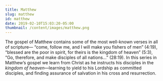 ```yaml
---
title: Matthew
slug: matthew
id: matthew
date: 2019-02-10T15:03:20-05:00
thumbnail: /content/images/matthew.png
---
```


The gospel of Matthew contains some of the most well-known verses in all of scripture— “come, follow me, and I will make you fishers of men” (4:19), “blessed are the poor in spirit, for theirs is the kingdom of heaven” (5:3), “Go, therefore, and make disciples of all nations…” (28:19). In this series in Matthew’s gospel we learn from Christ as he instructs his disciples in the _kingdom of heaven_—learning to yield to his Lordship as committed disciples, and finding assurance of salvation in his cross and resurrection.
